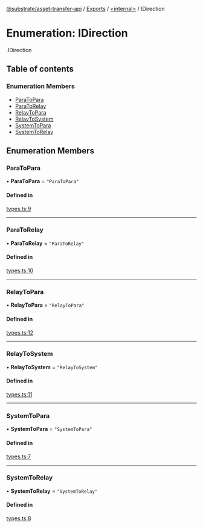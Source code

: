 [@substrate/asset-transfer-api](../README.md) / [Exports](../modules.md) / [<internal\>](../modules/internal_.md) / IDirection

# Enumeration: IDirection

[<internal>](../modules/internal_.md).IDirection

## Table of contents

### Enumeration Members

- [ParaToPara](internal_.IDirection.md#paratopara)
- [ParaToRelay](internal_.IDirection.md#paratorelay)
- [RelayToPara](internal_.IDirection.md#relaytopara)
- [RelayToSystem](internal_.IDirection.md#relaytosystem)
- [SystemToPara](internal_.IDirection.md#systemtopara)
- [SystemToRelay](internal_.IDirection.md#systemtorelay)

## Enumeration Members

### ParaToPara

• **ParaToPara** = ``"ParaToPara"``

#### Defined in

[types.ts:9](https://github.com/paritytech/asset-transfer-api/blob/96cf018/src/types.ts#L9)

___

### ParaToRelay

• **ParaToRelay** = ``"ParaToRelay"``

#### Defined in

[types.ts:10](https://github.com/paritytech/asset-transfer-api/blob/96cf018/src/types.ts#L10)

___

### RelayToPara

• **RelayToPara** = ``"RelayToPara"``

#### Defined in

[types.ts:12](https://github.com/paritytech/asset-transfer-api/blob/96cf018/src/types.ts#L12)

___

### RelayToSystem

• **RelayToSystem** = ``"RelayToSystem"``

#### Defined in

[types.ts:11](https://github.com/paritytech/asset-transfer-api/blob/96cf018/src/types.ts#L11)

___

### SystemToPara

• **SystemToPara** = ``"SystemToPara"``

#### Defined in

[types.ts:7](https://github.com/paritytech/asset-transfer-api/blob/96cf018/src/types.ts#L7)

___

### SystemToRelay

• **SystemToRelay** = ``"SystemToRelay"``

#### Defined in

[types.ts:8](https://github.com/paritytech/asset-transfer-api/blob/96cf018/src/types.ts#L8)
